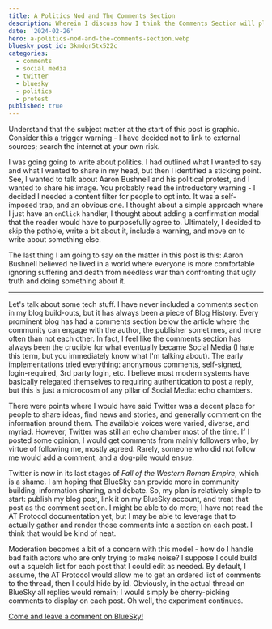 ```yaml
---
title: A Politics Nod and The Comments Section
description: Wherein I discuss how I think the Comments Section will play out
date: '2024-02-26'
hero: a-politics-nod-and-the-comments-section.webp
bluesky_post_id: 3kmdqr5tx522c
categories:
  - comments
  - social media
  - twitter
  - bluesky
  - politics
  - protest
published: true
---
```


Understand that the subject matter at the start of this post is graphic. Consider this a trigger warning - I have decided not to link to external sources; search the internet at your own risk.

I was going going to write about politics. I had outlined what I wanted to say and what I wanted to share in my head, but then I identified a sticking point. See, I wanted to talk about Aaron Bushnell and his political protest, and I wanted to share his image. You probably read the introductory warning - I decided I needed a content filter for people to opt into. It was a self-imposed trap, and an obvious one. I thought about a simple approach where I just have an `onClick` handler, I thought about adding a confirmation modal that the reader would have to purposefully agree to. Ultimately, I decided to skip the pothole, write a bit about it, include a warning, and move on to write about something else.

The last thing I am going to say on the matter in this post is this: Aaron Bushnell believed he lived in a world where everyone is more comfortable ignoring suffering and death from needless war than confronting that ugly truth and doing something about it.

---

Let's talk about some tech stuff. I have never included a comments section in my blog build-outs, but it has always been a piece of Blog History. Every prominent blog has had a comments section below the article where the community can engage with the author, the publisher sometimes, and more often than not each other. In fact, I feel like the comments section has always been the crucible for what eventually became Social Media (I hate this term, but you immediately know what I'm talking about). The early implementations tried everything: anonymous comments, self-signed, login-required, 3rd party login, etc. I believe most modern systems have basically relegated themselves to requiring authentication to post a reply, but this is just a microcosm of any pillar of Social Media: echo chambers.

There were points where I would have said Twitter was a decent place for people to share ideas, find news and stories, and generally comment on the information around them. The available voices were varied, diverse, and myriad. However, Twitter was still an echo chamber most of the time. If I posted some opinion, I would get comments from mainly followers who, by virtue of following me, mostly agreed. Rarely, someone who did not follow me would add a comment, and a dog-pile would ensue.

Twitter is now in its last stages of _Fall of the Western Roman Empire_, which is a shame. I am hoping that BlueSky can provide more in community building, information sharing, and debate. So, my plan is relatively simple to start: publish my blog post, link it on my BlueSky account, and treat that post as the comment section. I might be able to do more; I have not read the AT Protocol documentation yet, but I may be able to leverage that to actually gather and render those comments into a section on each post. I think that would be kind of neat.

Moderation becomes a bit of a concern with this model - how do I handle bad faith actors who are only trying to make noise? I suppose I could build out a squelch list for each post that I could edit as needed. By default, I assume, the AT Protocol would allow me to get an ordered list of comments to the thread, then I could hide by id. Obviously, in the actual thread on BlueSky all replies would remain; I would simply be cherry-picking comments to display on each post. Oh well, the experiment continues.

[Come and leave a comment on BlueSky!](https://bsky.app/profile/teamclerks.net/post/3kmdqr5tx522c)
